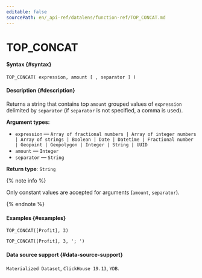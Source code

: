 ```yaml
---
editable: false
sourcePath: en/_api-ref/datalens/function-ref/TOP_CONCAT.md
---
```



# TOP_CONCAT



#### Syntax {#syntax}


```
TOP_CONCAT( expression, amount [ , separator ] )
```

#### Description {#description}
Returns a string that contains top `amount` grouped values of `expression` delimited by `separator` (if `separator` is not specified, a comma is used).

**Argument types:**
- `expression` — `Array of fractional numbers | Array of integer numbers | Array of strings | Boolean | Date | Datetime | Fractional number | Geopoint | Geopolygon | Integer | String | UUID`
- `amount` — `Integer`
- `separator` — `String`


**Return type**: `String`

{% note info %}

Only constant values are accepted for arguments (`amount`, `separator`).

{% endnote %}


#### Examples {#examples}

```
TOP_CONCAT([Profit], 3)
```

```
TOP_CONCAT([Profit], 3, '; ')
```


#### Data source support {#data-source-support}

`Materialized Dataset`, `ClickHouse 19.13`, `YDB`.
